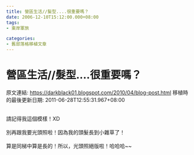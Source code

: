 ```yaml
---
title: 營區生活//髮型....很重要嗎？
date: 2006-12-10T15:12:00.000+08:00
tags: 
- 東岸軍旅

categories:
- 舊部落格移植文章
---
```


# 營區生活//髮型....很重要嗎？

原文連結: https://darkblack01.blogspot.com/2010/04/blog-post.html
移植時的最後更新日期: 2011-06-28T12:55:31.967+08:00

<img alt="" src="http://f5.wretch.yimg.com/darkblack/1/1197870915.jpg" /><br /><br />請記得我這個模樣！XD<br /><br />別再跟我要光頭照啦！因為我的頭髮長到小雜草了！<br /><br />算是同梯中算是長的！所以，光頭照絕版啦！哈哈哈~~

